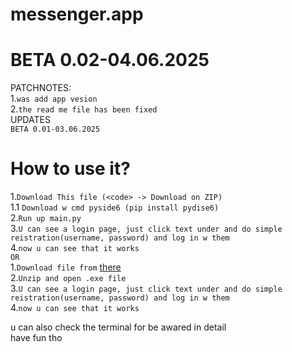 # messenger.app  
  
# BETA 0.02-04.06.2025
PATCHNOTES:  
1.`was add app vesion`  
2.`the read me file has been fixed`  
UPDATES  
`BETA 0.01-03.06.2025`
# How to use it?
 1.`Download This file (<code> -> Download on ZIP)`  
 1.1 `Download w cmd pyside6 (pip install pydise6)`  
 2.`Run up main.py`  
 3.`U can see a login page, just click text under and do simple reistration(username, password) and log in w them`  
 4.`now u can see that it works`  
`OR`  
 1.`Download file from` [there](https://drive.google.com/file/d/1EuZVSwquAzIFKZqG4SbkEf0QOSE2mPkq/view?usp=sharing)  
 2.`Unzip and open .exe file`  
 3.`U can see a login page, just click text under and do simple reistration(username, password) and log in w them`  
 4.`now u can see that it works` 

 
u can also check the terminal for be awared in detail  
have fun tho  
